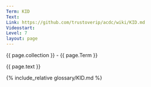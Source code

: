 ```yaml
---
Term: KID
Text: 
Link: https://github.com/trustoverip/acdc/wiki/KID.md
Videostart: 
Level: 7
layout: page
---
```


{{ page.collection }} - {{ page.Term }}

   {{ page.text }}

{% include_relative glossary/KID.md %}
